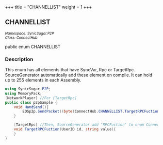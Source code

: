 +++
title = "CHANNELLIST"
weight = 1
+++
## CHANNELLIST
<small>*Namespace: SynicSugar.P2P* <br>
*Class: ConnectHub* </small>

public enum CHANNELLIST


### Description
This enum has all elements that have SyncVar, Rpc or TargetRpc.<br>
SourceGenerator automatically add these element on compile. It can hold up to 255 elements in each Assembly.


```cs
using SynicSugar.P2P;
using MemoryPack;
[NetworkPlayer] //For [TargetRpc]
public class p2pSample {
    void HandSend(){
        EOSp2p.SendPacket((byte)ConnectHub.CHANNELLIST.TargetRPCFuction, MemoryPack.MemoryPackSerializer.Serialize("HELLO"), attackUserId).Forget();
    }

    [TargetRpc] //Then, SourceGenerator add "RPCFuction" to enum ConnectHub.CHANNELLIST.
    void TargetRPCFuction(UserID id, string value){
    }
}
```